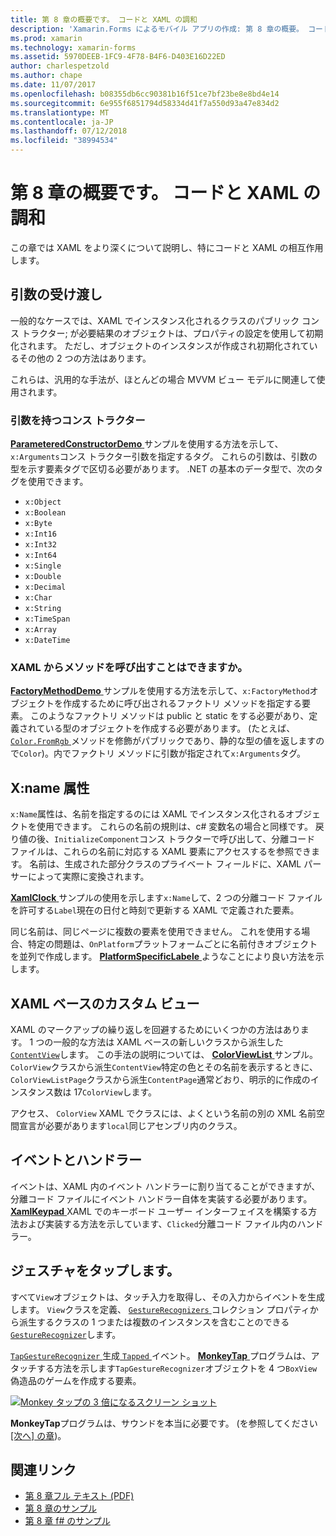 ```yaml
---
title: 第 8 章の概要です。 コードと XAML の調和
description: 'Xamarin.Forms によるモバイル アプリの作成: 第 8 章の概要。 コードと XAML の調和'
ms.prod: xamarin
ms.technology: xamarin-forms
ms.assetid: 5970DEEB-1FC9-4F78-B4F6-D403E16D22ED
author: charlespetzold
ms.author: chape
ms.date: 11/07/2017
ms.openlocfilehash: b08355db6cc90381b16f51ce7bf23be8e8bd4e14
ms.sourcegitcommit: 6e955f6851794d58334d41f7a550d93a47e834d2
ms.translationtype: MT
ms.contentlocale: ja-JP
ms.lasthandoff: 07/12/2018
ms.locfileid: "38994534"
---
```

# <a name="summary-of-chapter-8-code-and-xaml-in-harmony"></a>第 8 章の概要です。 コードと XAML の調和

この章では XAML をより深くについて説明し、特にコードと XAML の相互作用します。

## <a name="passing-arguments"></a>引数の受け渡し

一般的なケースでは、XAML でインスタンス化されるクラスのパブリック コンス トラクター; が必要結果のオブジェクトは、プロパティの設定を使用して初期化されます。 ただし、オブジェクトのインスタンスが作成され初期化されているその他の 2 つの方法はあります。

これらは、汎用的な手法が、ほとんどの場合 MVVM ビュー モデルに関連して使用されます。

### <a name="constructors-with-arguments"></a>引数を持つコンス トラクター

[ **ParameteredConstructorDemo** ](https://github.com/xamarin/xamarin-forms-book-samples/tree/master/Chapter08/ParameteredConstructorDemo)サンプルを使用する方法を示して、`x:Arguments`コンス トラクター引数を指定するタグ。 これらの引数は、引数の型を示す要素タグで区切る必要があります。 .NET の基本のデータ型で、次のタグを使用できます。

- `x:Object`
- `x:Boolean`
- `x:Byte`
- `x:Int16`
- `x:Int32`
- `x:Int64`
- `x:Single`
- `x:Double`
- `x:Decimal`
- `x:Char`
- `x:String`
- `x:TimeSpan`
- `x:Array`
- `x:DateTime`

### <a name="can-i-call-methods-from-xaml"></a>XAML からメソッドを呼び出すことはできますか。

[ **FactoryMethodDemo** ](https://github.com/xamarin/xamarin-forms-book-samples/tree/master/Chapter08/FactoryMethodDemo)サンプルを使用する方法を示して、`x:FactoryMethod`オブジェクトを作成するために呼び出されるファクトリ メソッドを指定する要素。 このようなファクトリ メソッドは public と static をする必要があり、定義されている型のオブジェクトを作成する必要があります。 (たとえば、 [ `Color.FromRgb` ](xref:Xamarin.Forms.Color.FromRgb(System.Double,System.Double,System.Double))メソッドを修飾がパブリックであり、静的な型の値を返しますので`Color`)。内でファクトリ メソッドに引数が指定されて`x:Arguments`タグ。

## <a name="the-xname-attribute"></a>X:name 属性

`x:Name`属性は、名前を指定するのには XAML でインスタンス化されるオブジェクトを使用できます。 これらの名前の規則は、c# 変数名の場合と同様です。 戻り値の後、`InitializeComponent`コンス トラクターで呼び出して、分離コード ファイルは、これらの名前に対応する XAML 要素にアクセスするを参照できます。 名前は、生成された部分クラスのプライベート フィールドに、XAML パーサーによって実際に変換されます。

[ **XamlClock** ](https://github.com/xamarin/xamarin-forms-book-samples/tree/master/Chapter08/XamlClock)サンプルの使用を示します`x:Name`して、2 つの分離コード ファイルを許可する`Label`現在の日付と時刻で更新する XAML で定義された要素。

同じ名前は、同じページに複数の要素を使用できません。 これを使用する場合、特定の問題は、`OnPlatform`プラットフォームごとに名前付きオブジェクトを並列で作成します。 [ **PlatformSpecificLabele** ](https://github.com/xamarin/xamarin-forms-book-samples/tree/master/Chapter08/PlatformSpecificLabels)ようなことにより良い方法を示します。

## <a name="custom-xaml-based-views"></a>XAML ベースのカスタム ビュー

XAML のマークアップの繰り返しを回避するためにいくつかの方法はあります。 1 つの一般的な方法は XAML ベースの新しいクラスから派生した[ `ContentView`](xref:Xamarin.Forms.ContentView)します。 この手法の説明については、 [ **ColorViewList** ](https://github.com/xamarin/xamarin-forms-book-samples/tree/master/Chapter08/ColorViewList)サンプル。 `ColorView`クラスから派生`ContentView`特定の色とその名前を表示するときに、`ColorViewListPage`クラスから派生`ContentPage`通常どおり、明示的に作成のインスタンス数は 17`ColorView`します。

アクセス、 `ColorView` XAML でクラスには、よくという名前の別の XML 名前空間宣言が必要があります`local`同じアセンブリ内のクラス。

## <a name="events-and-handlers"></a>イベントとハンドラー

イベントは、XAML 内のイベント ハンドラーに割り当てることができますが、分離コード ファイルにイベント ハンドラー自体を実装する必要があります。 [ **XamlKeypad** ](https://github.com/xamarin/xamarin-forms-book-samples/tree/master/Chapter08/XamlKeypad) XAML でのキーボード ユーザー インターフェイスを構築する方法および実装する方法を示しています、`Clicked`分離コード ファイル内のハンドラー。

## <a name="tap-gestures"></a>ジェスチャをタップします。

すべて`View`オブジェクトは、タッチ入力を取得し、その入力からイベントを生成します。 `View`クラスを定義、 [ `GestureRecognizers` ](xref:Xamarin.Forms.View.GestureRecognizers)コレクション プロパティから派生するクラスの 1 つまたは複数のインスタンスを含むことのできる[ `GestureRecognizer`](xref:Xamarin.Forms.GestureRecognizer)します。

[ `TapGestureRecognizer` ](xref:Xamarin.Forms.TapGestureRecognizer)生成[ `Tapped` ](xref:Xamarin.Forms.TapGestureRecognizer.Tapped)イベント。 [ **MonkeyTap** ](https://github.com/xamarin/xamarin-forms-book-samples/tree/master/Chapter08/MonkeyTap)プログラムは、アタッチする方法を示します`TapGestureRecognizer`オブジェクトを 4 つ`BoxView`偽造品のゲームを作成する要素。

[![Monkey タップの 3 倍になるスクリーン ショット](images/ch08fg07-small.png "まがい物ゲーム")](images/ch08fg07-large.png#lightbox "まがい物ゲーム")

**MonkeyTap**プログラムは、サウンドを本当に必要です。 (を参照してください[[次へ] の章](chapter09.md))。



## <a name="related-links"></a>関連リンク

- [第 8 章フル テキスト (PDF)](https://download.xamarin.com/developer/xamarin-forms-book/XamarinFormsBook-Ch08-Apr2016.pdf)
- [第 8 章のサンプル](https://github.com/xamarin/xamarin-forms-book-samples/tree/master/Chapter08)
- [第 8 章 f# のサンプル](https://github.com/xamarin/xamarin-forms-book-samples/tree/master/Chapter08/FS/XamlKeypad)

